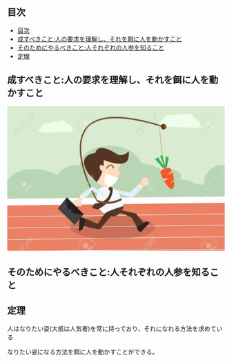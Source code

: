 

## 目次

- [目次](#目次)
- [成すべきこと:人の要求を理解し、それを餌に人を動かすこと](#成すべきこと人の要求を理解しそれを餌に人を動かすこと)
- [そのためにやるべきこと:人それぞれの人参を知ること](#そのためにやるべきこと人それぞれの人参を知ること)
- [定理](#定理)

## 成すべきこと:人の要求を理解し、それを餌に人を動かすこと

![picture 1](../../images/3db267502999cbfbc222544ba9557eeafefea18caee2ba36f1ed460593846b61.png)  


## そのためにやるべきこと:人それぞれの人参を知ること


## 定理

人はなりたい姿(大抵は人気者)を常に持っており、それになれる方法を求めている

なりたい姿になる方法を餌に人を動かすことができる。


